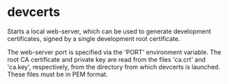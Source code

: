 # devcerts
Starts a local web-server, which can be used to generate development certificates, signed by a single development root certificate.

The web-server port is specified via the 'PORT' environment variable. The root CA certificate and private key are read from the files 'ca.crt' and 'ca.key', respectively, from  the directory from which devcerts is launched. These files must be in PEM format.